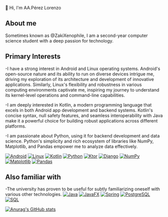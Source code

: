 👋 Hi, I'm AA.Pérez Lorenzo

## About me
Sometimes known as @ZakiXenophile, I am a second-year computer science student with a deep passion for technology. 

## Primary Interests
-I have a strong interest in Android and Linux operating systems. Android's open-source nature and its ability to run on diverse devices intrigue me, driving my exploration of its architecture and development of innovative applications. Similarly, Linux's flexibility and robustness in various computing environments captivate me, inspiring my journey to understand its kernel-level operations and command-line capabilities.

-I am deeply interested in Kotlin, a modern programming language that excels in both Android app development and backend systems. Kotlin's concise syntax, null safety features, and seamless interoperability with Java make it a powerful choice for building robust applications across different platforms.

-I am passionate about Python, using it for backend development and data science. Python's simplicity and rich ecosystem of libraries like NumPy, Matplotlib, and Pandas empower me to analyze data effectively.

[![Android](https://img.shields.io/badge/Android-3DDC84?style=for-the-badge&logo=android&logoColor=white)](https://developer.android.com/) 
[![Linux](https://img.shields.io/badge/Linux-FCC624?style=for-the-badge&logo=linux&logoColor=black)](https://www.linux.org/)
[![Kotlin](https://img.shields.io/badge/Kotlin-0095D5?style=for-the-badge&logo=kotlin&logoColor=white)](https://kotlinlang.org/)
[![Python](https://img.shields.io/badge/Python-3776AB?style=for-the-badge&logo=python&logoColor=white)](https://www.python.org/)
[![Ktor](https://img.shields.io/badge/Ktor-0095D5?style=for-the-badge&logo=kotlin&logoColor=white)](https://ktor.io/)
[![Django](https://img.shields.io/badge/Django-092E20?style=for-the-badge&logo=django&logoColor=white)](https://www.djangoproject.com/)
[![NumPy](https://img.shields.io/badge/NumPy-013243?style=for-the-badge&logo=numpy&logoColor=white)](https://numpy.org/)
[![Matplotlib](https://img.shields.io/badge/Matplotlib-11557C?style=for-the-badge&logo=python&logoColor=white)](https://matplotlib.org/)
[![Pandas](https://img.shields.io/badge/Pandas-150458?style=for-the-badge&logo=pandas&logoColor=white)](https://pandas.pydata.org/)

## Also familiar with
-The university has proven to be useful for subtly familiarizing oneself with various other technologies.
[![Java](https://img.shields.io/badge/Java-007396?style=for-the-badge&logo=java&logoColor=white)](https://www.java.com/)
[![JavaFX](https://img.shields.io/badge/JavaFX-007396?style=for-the-badge&logo=java&logoColor=white)](https://openjfx.io/)
[![Spring](https://img.shields.io/badge/Spring-6DB33F?style=for-the-badge&logo=spring&logoColor=white)](https://spring.io/)
[![PostgreSQL](https://img.shields.io/badge/PostgreSQL-336791?style=for-the-badge&logo=postgresql&logoColor=white)](https://www.postgresql.org/)
[![SQL](https://img.shields.io/badge/SQL-4169E1?style=for-the-badge&logo=postgresql&logoColor=white)](https://www.postgresql.org/)


[![Anurag's GitHub stats](https://github-readme-stats.vercel.app/api?username=ZakiXenophile&show_icons=true&theme=dark)](https://github.com/anuraghazra/github-readme-stats)

<!---
ZakiXenophile/ZakiXenophile is a ✨ special ✨ repository because its `README.md` (this file) appears on your GitHub profile.
You can click the Preview link to take a look at your changes.
--->
